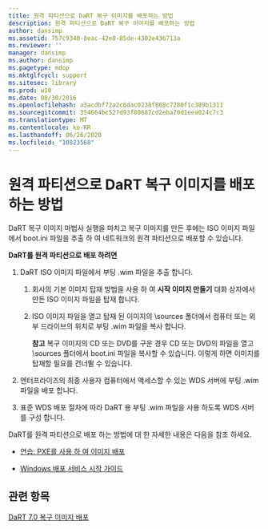 ```yaml
---
title: 원격 파티션으로 DaRT 복구 이미지를 배포하는 방법
description: 원격 파티션으로 DaRT 복구 이미지를 배포하는 방법
author: dansimp
ms.assetid: 757c9340-8eac-42e8-85de-4302e436713a
ms.reviewer: ''
manager: dansimp
ms.author: dansimp
ms.pagetype: mdop
ms.mktglfcycl: support
ms.sitesec: library
ms.prod: w10
ms.date: 08/30/2016
ms.openlocfilehash: a3acdbf72a2c6dac0238f868c7280f1c389b1311
ms.sourcegitcommit: 354664bc527d93f80687cd2eba70d1eea024c7c3
ms.translationtype: MT
ms.contentlocale: ko-KR
ms.lasthandoff: 06/26/2020
ms.locfileid: "10823568"
---
```

# 원격 파티션으로 DaRT 복구 이미지를 배포하는 방법


DaRT 복구 이미지 마법사 실행을 마치고 복구 이미지를 만든 후에는 ISO 이미지 파일에서 boot.ini 파일을 추출 하 여 네트워크의 원격 파티션으로 배포할 수 있습니다.

**DaRT를 원격 파티션으로 배포 하려면**

1.  DaRT ISO 이미지 파일에서 부팅 .wim 파일을 추출 합니다.

    1.  회사의 기본 이미지 탑재 방법을 사용 하 여 **시작 이미지 만들기** 대화 상자에서 만든 ISO 이미지 파일을 탑재 합니다.

    2.  ISO 이미지 파일을 열고 탑재 된 이미지의 \\sources 폴더에서 컴퓨터 또는 외부 드라이브의 위치로 부팅 .wim 파일을 복사 합니다.

        **참고**  복구 이미지의 CD 또는 DVD를 구운 경우 CD 또는 DVD의 파일을 열고 \\sources 폴더에서 boot.ini 파일을 복사할 수 있습니다. 이렇게 하면 이미지를 탑재할 필요를 건너뛸 수 있습니다.

         

2.  엔터프라이즈의 최종 사용자 컴퓨터에서 액세스할 수 있는 WDS 서버에 부팅 .wim 파일을 배포 합니다.

3.  표준 WDS 배포 절차에 따라 DaRT 용 부팅 .wim 파일을 사용 하도록 WDS 서버를 구성 합니다.

DaRT를 원격 파티션으로 배포 하는 방법에 대 한 자세한 내용은 다음을 참조 하세요.

-   [연습: PXE를 사용 하 여 이미지 배포](https://go.microsoft.com/fwlink/?LinkId=212108)

-   [Windows 배포 서비스 시작 가이드](https://go.microsoft.com/fwlink/?LinkId=212106)

## 관련 항목


[DaRT 7.0 복구 이미지 배포](deploying-the-dart-70-recovery-image-dart-7.md)

 

 





